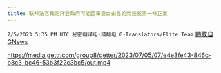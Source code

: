 ```yaml
---
title: 联邦法官裁定拜登政府可能因审查自由言论而违反第一修正案
---
```

`7/5/2023 5:35 PM UTC 秘密翻译组-精翻组 G-Translators/Elite Team` [轉載自GNews](https://gnews.org/articles/1439485)


https://media.gettr.com/group8/getter/2023/07/05/07/e4e3fe43-846c-b3c3-bc46-53b3f22c3bc5/out.mp4
